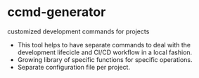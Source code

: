 # ccmd-generator
customized development commands for projects

- This tool helps to have separate commands to deal with the development lifecicle and CI/CD workflow in a local fashion.
- Growing library of specific functions for specific operations.
- Separate configuration file per project.
